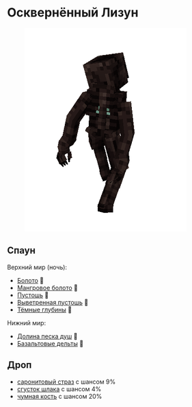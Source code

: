 # Осквернённый Лизун

<figure><img src="../../../.gitbook/assets/em_darkpuker.gif" alt=""><figcaption></figcaption></figure>

## Спаун

Верхний мир (ночь):

* [Болото](https://minecraft.fandom.com/ru/wiki/%D0%91%D0%BE%D0%BB%D0%BE%D1%82%D0%BE) :link:
* [Мангровое болото](https://minecraft.fandom.com/ru/wiki/%D0%9C%D0%B0%D0%BD%D0%B3%D1%80%D0%BE%D0%B2%D0%BE%D0%B5\_%D0%B1%D0%BE%D0%BB%D0%BE%D1%82%D0%BE) :link:
* [Пустошь](https://minecraft.fandom.com/ru/wiki/%D0%9F%D1%83%D1%81%D1%82%D0%BE%D1%88%D1%8C) :link:
* [Выветренная пустошь](https://minecraft.fandom.com/ru/wiki/%D0%92%D1%8B%D0%B2%D0%B5%D1%82%D1%80%D0%B5%D0%BD%D0%BD%D0%B0%D1%8F\_%D0%BF%D1%83%D1%81%D1%82%D0%BE%D1%88%D1%8C) :link:
* [Тёмные глубины](https://minecraft.fandom.com/ru/wiki/%D0%A2%D1%91%D0%BC%D0%BD%D1%8B%D0%B5\_%D0%B3%D0%BB%D1%83%D0%B1%D0%B8%D0%BD%D1%8B) :link:

Нижний мир:

* [Долина песка душ](https://minecraft.fandom.com/ru/wiki/%D0%94%D0%BE%D0%BB%D0%B8%D0%BD%D0%B0\_%D0%BF%D0%B5%D1%81%D0%BA%D0%B0\_%D0%B4%D1%83%D1%88) :link:
* [Базальтовые дельты](https://minecraft.fandom.com/ru/wiki/%D0%91%D0%B0%D0%B7%D0%B0%D0%BB%D1%8C%D1%82%D0%BE%D0%B2%D1%8B%D0%B5\_%D0%B4%D0%B5%D0%BB%D1%8C%D1%82%D1%8B) :link:

## Дроп

* [саронитовый страз](../../materialy/saronitovyi-straz.md) с шансом 9%
* [сгусток шлака](../../materialy/sgustok-shlaka.md) с шансом 4%
* [чумная кость](../../materialy/chumnaya-kost.md) с шансом 20%
